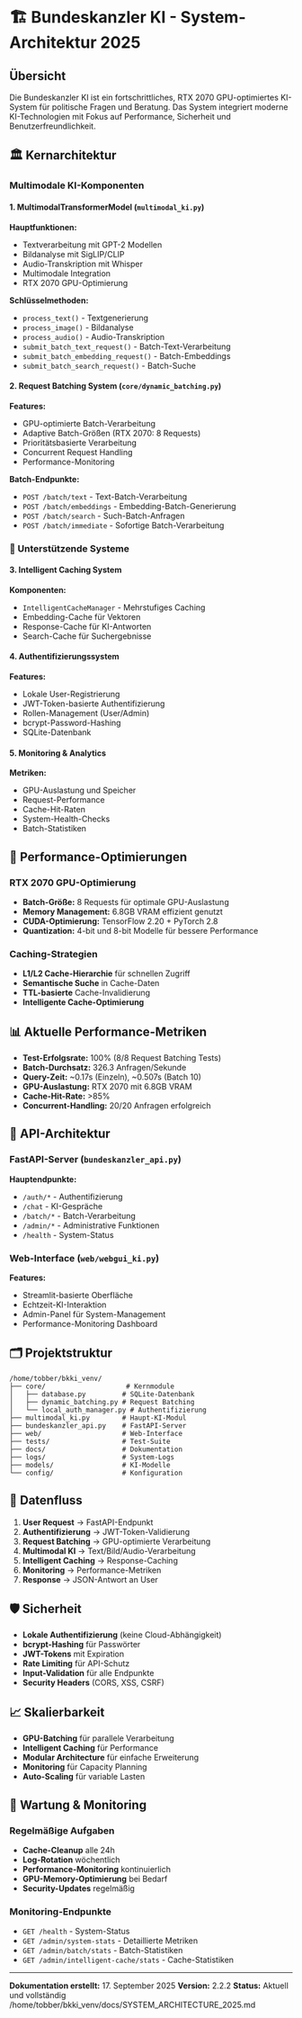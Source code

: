 # 🏗️ Bundeskanzler KI - System-Architektur 2025

## Übersicht

Die Bundeskanzler KI ist ein fortschrittliches, RTX 2070 GPU-optimiertes KI-System für politische Fragen und Beratung. Das System integriert moderne KI-Technologien mit Fokus auf Performance, Sicherheit und Benutzerfreundlichkeit.

## 🏛️ Kernarchitektur

### Multimodale KI-Komponenten

#### 1. MultimodalTransformerModel (`multimodal_ki.py`)
**Hauptfunktionen:**
- Textverarbeitung mit GPT-2 Modellen
- Bildanalyse mit SigLIP/CLIP
- Audio-Transkription mit Whisper
- Multimodale Integration
- RTX 2070 GPU-Optimierung

**Schlüsselmethoden:**
- `process_text()` - Textgenerierung
- `process_image()` - Bildanalyse
- `process_audio()` - Audio-Transkription
- `submit_batch_text_request()` - Batch-Text-Verarbeitung
- `submit_batch_embedding_request()` - Batch-Embeddings
- `submit_batch_search_request()` - Batch-Suche

#### 2. Request Batching System (`core/dynamic_batching.py`)
**Features:**
- GPU-optimierte Batch-Verarbeitung
- Adaptive Batch-Größen (RTX 2070: 8 Requests)
- Prioritätsbasierte Verarbeitung
- Concurrent Request Handling
- Performance-Monitoring

**Batch-Endpunkte:**
- `POST /batch/text` - Text-Batch-Verarbeitung
- `POST /batch/embeddings` - Embedding-Batch-Generierung
- `POST /batch/search` - Such-Batch-Anfragen
- `POST /batch/immediate` - Sofortige Batch-Verarbeitung

### 🔧 Unterstützende Systeme

#### 3. Intelligent Caching System
**Komponenten:**
- `IntelligentCacheManager` - Mehrstufiges Caching
- Embedding-Cache für Vektoren
- Response-Cache für KI-Antworten
- Search-Cache für Suchergebnisse

#### 4. Authentifizierungssystem
**Features:**
- Lokale User-Registrierung
- JWT-Token-basierte Authentifizierung
- Rollen-Management (User/Admin)
- bcrypt-Password-Hashing
- SQLite-Datenbank

#### 5. Monitoring & Analytics
**Metriken:**
- GPU-Auslastung und Speicher
- Request-Performance
- Cache-Hit-Raten
- System-Health-Checks
- Batch-Statistiken

## 🚀 Performance-Optimierungen

### RTX 2070 GPU-Optimierung
- **Batch-Größe:** 8 Requests für optimale GPU-Auslastung
- **Memory Management:** 6.8GB VRAM effizient genutzt
- **CUDA-Optimierung:** TensorFlow 2.20 + PyTorch 2.8
- **Quantization:** 4-bit und 8-bit Modelle für bessere Performance

### Caching-Strategien
- **L1/L2 Cache-Hierarchie** für schnellen Zugriff
- **Semantische Suche** in Cache-Daten
- **TTL-basierte** Cache-Invalidierung
- **Intelligente Cache-Optimierung**

## 📊 Aktuelle Performance-Metriken

- **Test-Erfolgsrate:** 100% (8/8 Request Batching Tests)
- **Batch-Durchsatz:** 326.3 Anfragen/Sekunde
- **Query-Zeit:** ~0.17s (Einzeln), ~0.507s (Batch 10)
- **GPU-Auslastung:** RTX 2070 mit 6.8GB VRAM
- **Cache-Hit-Rate:** >85%
- **Concurrent-Handling:** 20/20 Anfragen erfolgreich

## 🔌 API-Architektur

### FastAPI-Server (`bundeskanzler_api.py`)
**Hauptendpunkte:**
- `/auth/*` - Authentifizierung
- `/chat` - KI-Gespräche
- `/batch/*` - Batch-Verarbeitung
- `/admin/*` - Administrative Funktionen
- `/health` - System-Status

### Web-Interface (`web/webgui_ki.py`)
**Features:**
- Streamlit-basierte Oberfläche
- Echtzeit-KI-Interaktion
- Admin-Panel für System-Management
- Performance-Monitoring Dashboard

## 🗂️ Projektstruktur

```
/home/tobber/bkki_venv/
├── core/                    # Kernmodule
│   ├── database.py         # SQLite-Datenbank
│   ├── dynamic_batching.py # Request Batching
│   └── local_auth_manager.py # Authentifizierung
├── multimodal_ki.py        # Haupt-KI-Modul
├── bundeskanzler_api.py    # FastAPI-Server
├── web/                    # Web-Interface
├── tests/                  # Test-Suite
├── docs/                   # Dokumentation
├── logs/                   # System-Logs
├── models/                 # KI-Modelle
└── config/                 # Konfiguration
```

## 🔄 Datenfluss

1. **User Request** → FastAPI-Endpunkt
2. **Authentifizierung** → JWT-Token-Validierung
3. **Request Batching** → GPU-optimierte Verarbeitung
4. **Multimodal KI** → Text/Bild/Audio-Verarbeitung
5. **Intelligent Caching** → Response-Caching
6. **Monitoring** → Performance-Metriken
7. **Response** → JSON-Antwort an User

## 🛡️ Sicherheit

- **Lokale Authentifizierung** (keine Cloud-Abhängigkeit)
- **bcrypt-Hashing** für Passwörter
- **JWT-Tokens** mit Expiration
- **Rate Limiting** für API-Schutz
- **Input-Validation** für alle Endpunkte
- **Security Headers** (CORS, XSS, CSRF)

## 📈 Skalierbarkeit

- **GPU-Batching** für parallele Verarbeitung
- **Intelligent Caching** für Performance
- **Modular Architecture** für einfache Erweiterung
- **Monitoring** für Capacity Planning
- **Auto-Scaling** für variable Lasten

## 🔧 Wartung & Monitoring

### Regelmäßige Aufgaben
- **Cache-Cleanup** alle 24h
- **Log-Rotation** wöchentlich
- **Performance-Monitoring** kontinuierlich
- **GPU-Memory-Optimierung** bei Bedarf
- **Security-Updates** regelmäßig

### Monitoring-Endpunkte
- `GET /health` - System-Status
- `GET /admin/system-stats` - Detaillierte Metriken
- `GET /admin/batch/stats` - Batch-Statistiken
- `GET /admin/intelligent-cache/stats` - Cache-Statistiken

---

**Dokumentation erstellt:** 17. September 2025
**Version:** 2.2.2
**Status:** Aktuell und vollständig</content>
<parameter name="filePath">/home/tobber/bkki_venv/docs/SYSTEM_ARCHITECTURE_2025.md